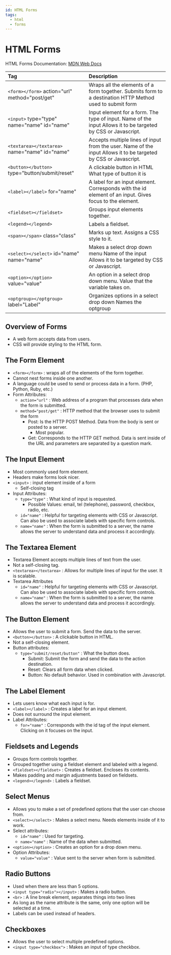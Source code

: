 ```yaml
---
id: HTML Forms
tags:
  - html
  - forms
---
```


# HTML Forms

HTML Forms Documentation: [MDN Web Docs](https://developer.mozilla.org/en-US/docs/Learn/Forms)

| Tag | Description |
| :---- | :---- |
| `<form></form>` action="url" method="post/get" | Wraps all the elements of a form together. Submits form to a destination HTTP Method used to submit form |
| `<input>` type="type" name="name" id="name" | Input element for a form. The type of input. Name of the input Allows it to be targeted by CSS or Javascript. |
| `<textarea></textarea>` name="name" id="name" | Accepts multiple lines of input from the user. Name of the input Allows it to be targeted by CSS or Javascript. |
| `<button></button>` type="button/submit/reset" | A clickable button in HTML What type of button it is |
| `<label></label>` for="name" | A label for an input element. Corresponds with the id element of an input. Gives focus to the element. |
| `<fieldset></fieldset>` | Groups input elements together. |
| `<legend></legend>` | Labels a fieldset. |
| `<span></span>` class="class" | Marks up text. Assigns a CSS style to it. |
| `<select></select>` id="name" name="name" | Makes a select drop down menu Name of the input Allows it to be targeted by CSS or Javascript. |
| `<option></option>` value="value" | An option in a select drop down menu. Value that the variable takes on. |
| `<optgroup></optgroup>` label="Label" | Organizes options in a select drop down Names the optgroup |

## Overview of Forms

* A web form accepts data from users.  
* CSS will provide styling to the HTML form.

## The Form Element

* `<form></form>` : wraps all of the elements of the form together.  
* Cannot nest forms inside one another.  
* A language could be used to send or process data in a form. (PHP, Python, Ruby, etc.)  
* Form Attributes:  
  * `action="url"` : Web address of a program that processes data when the form is submitted.  
  * `method="post/get"` : HTTP method that the browser uses to submit the form  
    * Post: Is the HTTP POST Method. Data from the body is sent or posted to a server.  
      * Most popular.  
    * Get: Corresponds to the HTTP GET method. Data is sent inside of the URL and parameters are separated by a question mark.

## The Input Element

* Most commonly used form element.  
* Headers make forms look nicer.  
* `<input>` : input element inside of a form  
  * Self-closing tag  
* Input Attributes:  
  * `type="type"` : What kind of input is requested.  
    * Possible Values: email, tel (telephone), password, checkbox, radio, etc.  
  * `id="name"` : Helpful for targeting elements with CSS or Javascript. Can also be used to associate labels with specific form controls.  
  * `name="name"` : When the form is submitted to a server, the name allows the server to understand data and process it accordingly.

## The Textarea Element

* Textarea Element accepts multiple lines of text from the user.  
* Not a self-closing tag.  
* `<textarea></textarea>` : Allows for multiple lines of input for the user. It is scalable.  
* Textarea Attributes  
  * `id="name"` : Helpful for targeting elements with CSS or Javascript. Can also be used to associate labels with specific form controls.  
  * `name="name"` : When the form is submitted to a server, the name allows the server to understand data and process it accordingly.

## The Button Element

* Allows the user to submit a form. Send the data to the server.  
* `<button></button>` : A clickable button in HTML.  
* Not a self-closing element.  
* Button attributes:  
  * `type="submit/reset/button"` : What the button does.  
    * Submit: Submit the form and send the data to the action destination.  
    * Reset: Clears all form data when clicked.  
    * Button: No default behavior. Used in combination with Javascript.

## The Label Element

* Lets users know what each input is for.  
* `<label></label>` : Creates a label for an input element.  
* Does not surround the input element.  
* Label Attributes:  
  * `for="name"` : Corresponds with the id tag of the input element. Clicking on it focuses on the input.

## Fieldsets and Legends

* Groups form controls together.  
* Grouped together using a fieldset element and labeled with a legend.  
* `<fieldset></fieldset>` : Creates a fieldset. Encloses its contents.  
* Makes padding and margin adjustments based on fieldsets.  
* `<legend></legend>` : Labels a fieldset.

## Select Menus

* Allows you to make a set of predefined options that the user can choose from.   
* `<select></select>` : Makes a select menu. Needs elements inside of it to work.  
* Select attributes:  
  * `id="name"` : Used for targeting.  
  * `name="name"` : Name of the data when submitted.  
* `<option></option>` : Creates an option for a drop down menu.   
* Option Attributes:  
  * `value="value"` : Value sent to the server when form is submitted.

## Radio Buttons

* Used when there are less than 5 options.  
* `<input type="radio"></input>` : Makes a radio button.  
* `<br>` : A line break element, separates things into two lines  
* As long as the name attribute is the same, only one option will be selected at a time.  
* Labels can be used instead of headers.

## Checkboxes

* Allows the user to select multiple predefined options.  
* `<input type="checkbox">` : Makes an input of type checkbox.